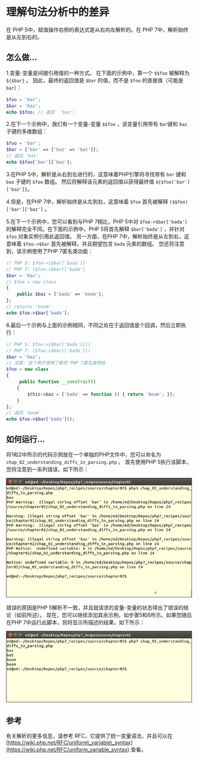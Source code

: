 # 理解句法分析中的差异

在 PHP 5中，赋值操作右侧的表达式是从右向左解析的。在 PHP 7中，解析始终是从左到右的。

## 怎么做...

1.变量-变量是间接引用值的一种方式。 在下面的示例中，第一个 `$$foo` 被解释为 `${$bar}` 。 因此，最终的返回值是 `$bar` 的值，而不是 `$foo` 的直接值（可能是 `bar`）：

```php
$foo = 'bar';
$bar = 'baz';
echo $$foo; // 返回  'baz'; 
```

2.在下一个示例中，我们有一个变量-变量 `$$foo` ，该变量引用带有 `bar`键和 `baz` 子键的多维数组：

```php
$foo = 'bar';
$bar = ['bar' => ['baz' => 'bat']];
// 返回 'bat'
echo $$foo['bar']['baz'];
```

3.在PHP 5中，解析是从右到左进行的，这意味着PHP引擎将寻找带有 `bar` 键和 `baz` 子键的 `$foo` 数组。 然后将解释该元素的返回值以获得最终值 `${$foo['bar']['baz']}`。

4.但是，在PHP 7中，解析始终是从左到右，这意味着 `$foo` 首先被解释 `($$foo)['bar']['baz']` 。

5.在下一个示例中，您可以看到与PHP 7相比，PHP 5中对 `$foo->$bar['bada']` 的解释完全不同。在下面的示例中，PHP 5将首先解释 `$bar['bada']` ，并针对 `$foo` 对象实例引用此返回值。 另一方面，在PHP 7中，解析始终是从左到右，这意味着 `$foo->$bar` 首先被解释，并且期望包含 `bada` 元素的数组。 您还将注意到，该示例使用了PHP 7匿名类功能：

```php
// PHP 5: $foo->{$bar['bada']}
// PHP 7: ($foo->$bar)['bada']
$bar = 'baz';
// $foo = new class 
{ 
    public $baz = ['bada' => 'boom']; 
};
// returns 'boom'
echo $foo->$bar['bada'];
```

6.最后一个示例与上面的示例相同，不同之处在于返回值是个回调，然后立即执行： 

```php
// PHP 5: $foo->{$bar['bada']}()
// PHP 7: ($foo->$bar)['bada']()
$bar = 'baz';
// 注意: 这个例子使用了新的 PHP 7匿名类特性
$foo = new class 
{ 
     public function __construct() 
    { 
        $this->baz = ['bada' => function () { return 'boom'; }]; 
    } 
};
// 返回 'boom'
echo $foo->$bar['bada']();
```

## 如何运行...

将1和2中所示的代码示例放在一个单独的PHP文件中，您可以命名为 `chap_02_understanding_diffs_in_parsing.php` 。 首先使用PHP 5执行该脚本，您将注意到一系列错误，如下所示：

![](../../.gitbook/assets/image%20%2812%29.png)

错误的原因是PHP 5解析不一致，并且就请求的变量-变量的状态得出了错误的结论（如前所述）。 现在，您可以继续添加其余示例，如步骤5和6所示。如果您随后在PHP 7中运行此脚本，则将显示所描述的结果，如下所示：

![](../../.gitbook/assets/image%20%289%29.png)

## 参考

有关解析的更多信息，请参考 RFC，它提供了统一变量语法，并且可以在 [https://wiki.php.net/RFC/uniform\_variable\_syntax](https://wiki.php.net/RFC/uniform_variable_syntax) 查看。

